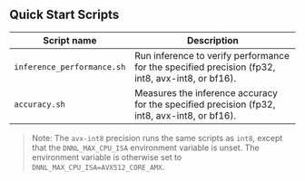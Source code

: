 <!--- 40. Quick Start Scripts -->
## Quick Start Scripts

| Script name | Description |
|-------------|-------------|
| `inference_performance.sh` | Run inference to verify performance for the specified precision (fp32, int8, avx-int8, or bf16). |
| `accuracy.sh` | Measures the inference accuracy for the specified precision (fp32, int8, avx-int8, or bf16). |

> Note: The `avx-int8` precision runs the same scripts as `int8`, except that the
> `DNNL_MAX_CPU_ISA` environment variable is unset. The environment variable is
> otherwise set to `DNNL_MAX_CPU_ISA=AVX512_CORE_AMX`.
